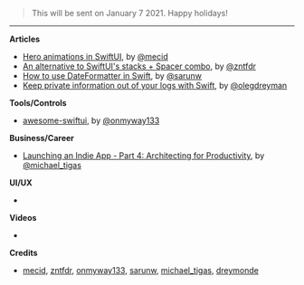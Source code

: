 > This will be sent on January 7 2021. Happy holidays!
---

**Articles**

* [Hero animations in SwiftUI](https://swiftwithmajid.com/2020/12/17/hero-animations-in-swiftui/), by [@mecid](https://twitter.com/mecid)
* [An alternative to SwiftUI's stacks + Spacer combo](https://fivestars.blog/swiftui/stack-spacer-alternatives.html), by [@zntfdr](https://twitter.com/zntfdr)
* [How to use DateFormatter in Swift](https://sarunw.com/posts/how-to-use-dateformatter/), by [@sarunw](https://twitter.com/sarunw)
* [Keep private information out of your logs with Swift](https://olegdreyman.medium.com/keep-private-information-out-of-your-logs-with-swift-bbd2fbcd9a40), by [@olegdreyman](https://twitter.com/olegdreyman)

**Tools/Controls**

* [awesome-swiftui](https://github.com/onmyway133/awesome-swiftui), by [@onmyway133](https://twitter.com/onmyway133)

**Business/Career**
* [Launching an Indie App - Part 4: Architecting for Productivity](https://heyimakeapps.com/blog/launching-an-indie-app-part-4-architecting-for-productivity), by [@michael_tigas](https://twitter.com/michael_tigas)

**UI/UX**

* 

**Videos**

* 

**Credits**

* [mecid](https://github.com/mecid), [zntfdr](https://github.com/zntfdr), [onmyway133](https://github.com/onmyway133), [sarunw](https://github.com/sarunw), [michael_tigas](https://github.com/teeeeeegz), [dreymonde](https://github.com/dreymonde)
